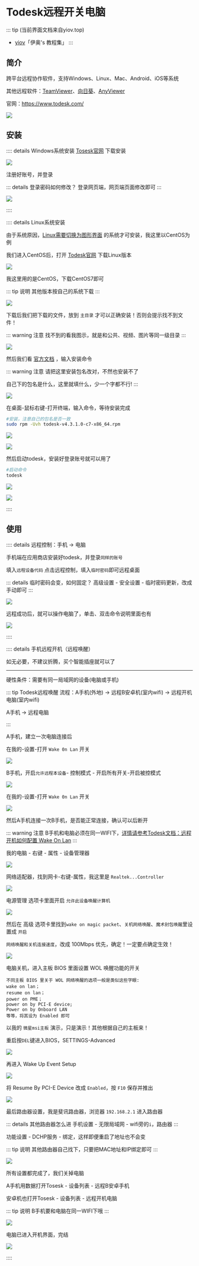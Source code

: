 # Todesk远程开关电脑

::: tip (当前界面文档来自yiov.top) 
* [yiov](https://yiov.top/)「伊奥's 教程集」
:::


## 简介

跨平台远程协作软件，支持Windows、Linux、Mac、Android、iOS等系统

其他远程软件：[TeamViewer](https://www.teamviewer.cn/)、[向日葵](https://sunlogin.oray.com/)、[AnyViewer](https://www.anyviewer.cn/)

官网：https://www.todesk.com/

![](/todesk/todesk-01.png)






## 安装


:::: details Windows系统安装
[Tosesk官网](https://www.todesk.com/download.html) 下载安装

![](/todesk/todesk-02.png)


注册好账号，并登录

::: details 登录密码如何修改？
登录网页端，网页端页面修改即可
:::

![](/todesk/todesk-03.png)

::::








:::: details Linux系统安装


由于系统原因，[Linux需要切换为图形界面](../website/Centos.md) 的系统才可安装，我这里以CentOS为例

我们进入CentOS后，打开 [Todesk官网](https://www.todesk.com/download.html) 下载Linux版本

![](/todesk/todesk-19.png)


我这里用的是CentOS，下载CentOS7即可

::: tip 说明
其他版本按自己的系统下载
:::

![](/todesk/todesk-20.png)


下载后我们把下载的文件，放到 `主目录` 才可以正确安装！否则会提示找不到文件！

::: warning 注意
找不到的看我图示，就是和公共、视频、图片等同一级目录
:::

![](/todesk/todesk-21.png)


然后我们看 [官方文档](https://www.todesk.com/linux.html) ，输入安装命令

::: warning 注意
请把这里安装包名改对，不然也安装不了

自己下的包名是什么，这里就填什么，少一个字都不行!
:::

![](/todesk/todesk-22.png)

在桌面-鼠标右键-打开终端，输入命令，等待安装完成

```sh
#安装，注意自己的包名是否一致
sudo rpm -Uvh todesk-v4.3.1.0-c7-x86_64.rpm
```

![](/todesk/todesk-23.png)

![](/todesk/todesk-24.png)



然后启动todesk，安装好登录账号就可以用了

```sh
#启动命令
todesk
```
![](/todesk/todesk-25.png)

![](/todesk/todesk-26.png)


::::



## 使用

:::: details 远程控制：手机 → 电脑

手机端在应用商店安装好todesk，并登录`同样的账号`

填入`远程设备代码`  点击远程控制，填入`临时密码`即可远程桌面

::: details 临时密码会变，如何固定？
高级设置 - 安全设置 - 临时密码更新，改成手动即可
:::

![](/todesk/todesk-04.png)


远程成功后，就可以操作电脑了，单击、双击命令说明里面也有


![](/todesk/todesk-05.png)

::::




:::: details 手机远程开机（远程唤醒）

如无必要，不建议折腾，买个智能插座就可以了

---

硬性条件：需要有同一局域网的设备(电脑或手机)


::: tip Todesk远程唤醒
流程：A手机(外地) → 远程B安卓机(室内wifi) → 远程开机电脑(室内wifi)

A手机 → 远程电脑

:::



A手机，建立一次电脑连接后

在我的-设置-打开 `Wake 0n Lan` 开关

![](/todesk/todesk-06.png)



B手机，开启`允许远程本设备`- 控制模式 - 开启所有开关-开启被控模式


![](/todesk/todesk-07.png)

在我的-设置-打开 `Wake 0n Lan` 开关

![](/todesk/todesk-08.png)


然后A手机连接一次B手机，是否能正常连接，确认可以后断开

::: warning 注意
B手机和电脑必须在同一WIFI下，[详情请参考Todesk文档：远程开机如何配置 Wake On Lan](https://www.todesk.com/helpcenter/questions-86.html)
:::



我的电脑 - 右键 - 属性 - 设备管理器

![](/todesk/todesk-09.png)

网络适配器，找到网卡-右键-属性，我这里是 `Realtek...Controller`

![](/todesk/todesk-10.png)


电源管理 选项卡里面开启 `允许此设备唤醒计算机`

![](/todesk/todesk-11.png)



然后在 高级 选项卡里找到`wake on magic packet`、`关机网络唤醒`、`魔术封包唤醒`里设置成 `开启`

`网络唤醒和关机连接速度`，改成 100Mbps 优先，确定！一定要点确定生效！

![](/todesk/todesk-12.png)





电脑关机，进入主板 BIOS 里面设置 WOL 唤醒功能的开关

```
不同主板 BIOS 里关于 WOL 网络唤醒的选项一般是类似这些字眼:
wake on lan；
resume on lan；
power on PME；
power on by PCI-E device;
Power on by Onboard LAN
等等，将其设为 Enabled 即可
```

以我的 `微星msi主板` 演示，只是演示！其他根据自己的主板来！

重启按`DEL`键进入BIOS，SETTINGS-Advanced

![](/todesk/todesk-13.png)


再进入 Wake Up Event Setup

![](/todesk/todesk-14.png)


将 Resume By PCI-E Device 改成 `Enabled`，按 `F10` 保存并推出

![](/todesk/todesk-15.png)



最后路由器设置，我是斐讯路由器，浏览器 `192.168.2.1` 进入路由器

::: details 其他路由器怎么进
手机设置 - 无限局域网 - wifi旁的`i`，路由器
:::

功能设置 - DCHP服务 - 绑定，这样即便重启了地址也不会变

::: tip 说明
其他路由器自己找下，只要把MAC地址和IP绑定即可
:::

![](/todesk/todesk-16.png)



所有设置都完成了，我们关掉电脑

A手机用数据打开Tosesk - 设备列表 - 远程B安卓手机

安卓机也打开Tosesk - 设备列表 - 远程开机电脑

::: tip 说明
B手机要和电脑在同一WIFI下哦
:::

![](/todesk/todesk-17.png)

电脑已进入开机界面，完结

![](/todesk/todesk-18.png)

::::






